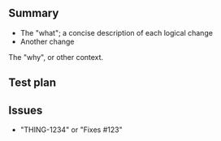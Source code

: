 ## Summary
- The "what"; a concise description of each logical change
- Another change

The "why", or other context.

## Test plan

## Issues
- "THING-1234" or "Fixes #123"
